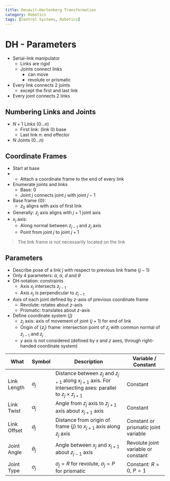 ```yaml
---
title: Denavit–Hartenberg Transformation
category: Robotics
tags: [Control Systems, Robotics]
---
```


# DH - Parameters

- Serial-link manipulator
  - Links are rigid
  - Joints connect links
    - can move
    - revolute or prismatic
- Every link connects 2 joints
  - except the first and last link
- Every joint connects 2 links

## Numbering Links and Joints

- $N+1$ Links ($0 \dots n$)
  - First link: (link $0$) base
  - Last link $n$: end effector
- $N$ Joints ($0 \dots n$)

## Coordinate Frames

- Start at base
- - Attach a coordinate frame to the end of every link
- Enumerate joints and links
  - Base: $0$
  - Joint $j$ connects joint $j$ with joint $j-1$
- Base frame $\{0\}$:
  - $z_0$ aligns with axis of first link
- Generally: $z_j$ axis aligns with $j+1$ joint axis
- $x_j$ axis:
  - Along normal between $z_{j-1}$ and $z_j$ axis
  - Point from joint $j$ to joint $j+1$

> The link frame is not necessarily located on the link

## Parameters

- Describe pose of a link $j$ with respect to previous link frame $\{j-1\}$
- Only 4 parameters: $a$, $\alpha$, $d$ and $\theta$
- DH notation: constraints
  - Axis $x_j$ intersects $z_{j-1}$
  - Axis $x_j$ is perpendicular to $z_{j-1}$
- Axis of each joint defined by $z$-axis of previous coordinate frame
  - Revolute: rotates about $z$-axis
  - Prismatic: translates about $z$-axis
- Define coordinate system $\{j\}$
  - $z_j$ axis: axis of movement of joint ($j+1$) for end of link
  - Origin of $\{z_j\}$ frame: intersection point of $z_j$ with common normal of $z_{j-1}$ and $z_j$
  - $y$ axis is not considered (defined by $x$ and $z$ axes, through right-handed coordinate system)


| What        | Symbol     | Description                                                                                                        | Variable / Constant                  |
|-------------|------------|--------------------------------------------------------------------------------------------------------------------|--------------------------------------|
| Link Length | $a_j$      | Distance between $z_j$ and $z_{j+1}$ along $x_{j+1}$ axis. For intersecting axes: parallel to $z_j \times z_{j+1}$ | Constant                             |
| Link Twist  | $\alpha_j$ | Angle from $z_j$ axis to $z_{j+1}$ axis about $x_{j+1}$ axis                                                       | Constant                             |
| Link Offset | $d_j$      | Distance from origin of frame $\{j\}$ to $x_{j+1}$ axis along $z_j$ axis                                           | Constant or prismatic joint variable |
| Joint Angle | $\theta_j$ | Angle between $x_j$ and $x_{j+1}$ about $z_{j-1}$ axis                                                             | Revolute joint variable or constant  |
| Joint Type  | $\sigma_j$ | $\sigma_j = R$ for revolute, $\sigma_j = P$ for prismatic                                                          | Constant: $R=0$, $P=1$               |
